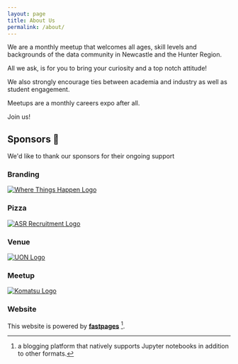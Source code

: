 ```yaml
---
layout: page
title: About Us
permalink: /about/
---
```


We are a monthly meetup that welcomes all ages, skill levels and backgrounds of the data community in Newcastle and the Hunter Region.

All we ask, is for you to bring your curiosity and a top notch attitude!

We also strongly encourage ties between academia and industry as well as student engagement.

Meetups are a monthly careers expo after all.

Join us!

## Sponsors 🙏

We'd like to thank our sponsors for their ongoing support

### Branding

[![Where Things Happen Logo]({{site.baseurl}}/images/WhereThingsHappen_Logo.png)](https://www.wherethingshappen.com.au/)

### Pizza

[![ASR Recruitment Logo]({{site.baseurl}}/images/asr-logo.png)](https://www.asr.com.au/)

### Venue

[![UON Logo]({{site.baseurl}}/images/uon-logo-square.png)](https://www.newcastle.edu.au/)

### Meetup

[![Komatsu Logo]({{site.baseurl}}/images/komatsu-logo.png)](https://www.komatsu.com.au/)

### Website

This website is powered by **[fastpages](https://github.com/fastai/fastpages)** [^1].

[^1]:a blogging platform that natively supports Jupyter notebooks in addition to other formats.
